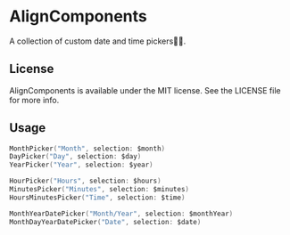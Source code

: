 # AlignComponents

A collection of custom date and time pickers.

## License

AlignComponents is available under the MIT license. See the LICENSE file for more info.

## Usage

```swift
MonthPicker("Month", selection: $month)
DayPicker("Day", selection: $day)
YearPicker("Year", selection: $year)

HourPicker("Hours", selection: $hours)
MinutesPicker("Minutes", selection: $minutes)
HoursMinutesPicker("Time", selection: $time)

MonthYearDatePicker("Month/Year", selection: $monthYear)
MonthDayYearDatePicker("Date", selection: $date)

```
